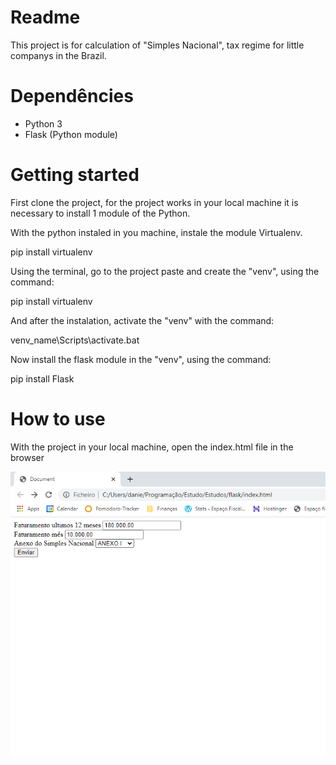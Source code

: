# Readme

This project is for calculation of "Simples Nacional", tax regime for little companys in the Brazil.

# Dependêncies

- Python 3
- Flask (Python module)

# Getting started

First clone the project, for the project works in your local machine it is necessary to install 1 module of the Python.

With the python instaled in you machine, instale the module Virtualenv.

pip install virtualenv

Using the terminal, go to the project paste and create the "venv", using the command:

pip install virtualenv

And after the instalation, activate the "venv" with the command:

venv_name\Scripts\activate.bat

Now install the flask module in the "venv", using the command:

pip install Flask

# How to use

With the project in your local machine, open the index.html file in the browser

![alt text](./readme/Browser_view.png)




